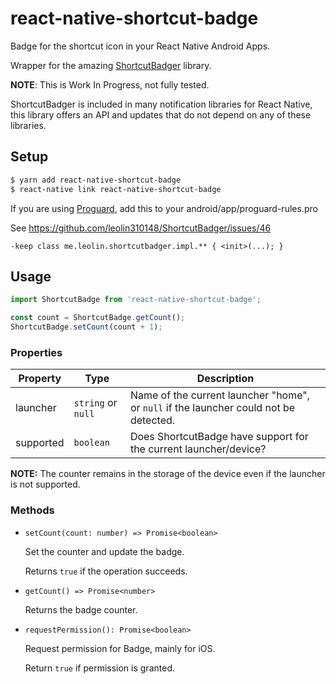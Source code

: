 # react-native-shortcut-badge

Badge for the shortcut icon in your React Native Android Apps.

Wrapper for the amazing [ShortcutBadger](https://github.com/leolin310148/ShortcutBadger) library.

**NOTE**: This is Work In Progress, not fully tested.

ShortcutBadger is included in many notification libraries for React Native, this library offers an API and updates that do not depend on any of these libraries.

## Setup

```bash
$ yarn add react-native-shortcut-badge
$ react-native link react-native-shortcut-badge
```

If you are using [Proguard](https://stuff.mit.edu/afs/sipb/project/android/sdk/android-sdk-linux/tools/proguard/docs/), add this to your android/app/proguard-rules.pro

See https://github.com/leolin310148/ShortcutBadger/issues/46

```
-keep class me.leolin.shortcutbadger.impl.** { <init>(...); }
```

## Usage

```js
import ShortcutBadge from 'react-native-shortcut-badge';

const count = ShortcutBadge.getCount();
ShortcutBadge.setCount(count + 1);
```

### Properties

Property | Type | Description
-------- | ---- | -----------
launcher | `string` or `null` | Name of the current launcher "home", or `null` if the launcher could not be detected.
supported | `boolean` | Does ShortcutBadge have support for the current launcher/device?

**NOTE:** The counter remains in the storage of the device even if the launcher is not supported.

### Methods

- `setCount(count: number) => Promise<boolean>`

    Set the counter and update the badge.

    Returns `true` if the operation succeeds.

- `getCount() => Promise<number>`

    Returns the badge counter.

- `requestPermission(): Promise<boolean>`

    Request permission for Badge, mainly for iOS.

    Return `true` if permission is granted.
